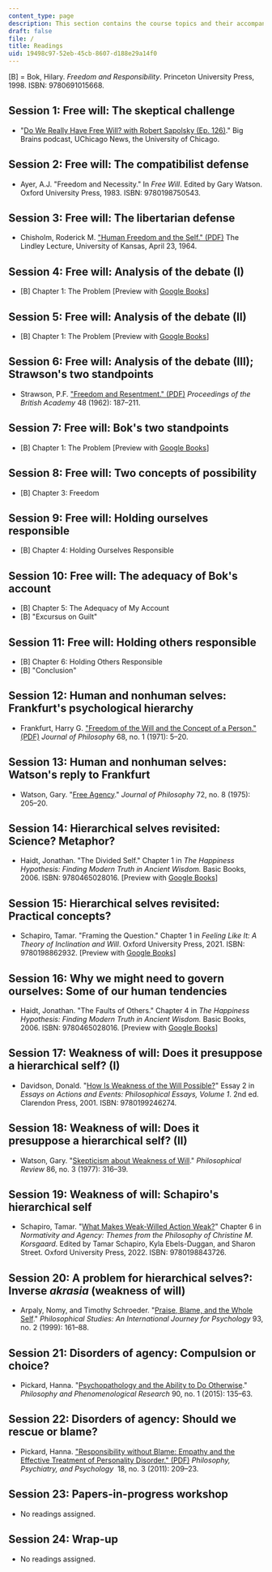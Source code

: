 ```yaml
---
content_type: page
description: This section contains the course topics and their accompanying readings.
draft: false
file: /
title: Readings
uid: 19498c97-52eb-45cb-8607-d188e29a14f0
---
```

\[B\] = Bok, Hilary. *Freedom and Responsibility*. Princeton University Press, 1998. ISBN: ‎9780691015668.

## Session 1: Free will: The skeptical challenge

- "[Do We Really Have Free Will? with Robert Sapolsky (Ep. 126)](https://news.uchicago.edu/do-we-really-have-free-will)." Big Brains podcast, UChicago News, the University of Chicago.

## Session 2: Free will: The compatibilist defense

- Ayer, A.J. "Freedom and Necessity." In *Free Will*. Edited by Gary Watson. Oxford University Press, 1983. ISBN: ‎9780198750543. 

## Session 3: Free will: The libertarian defense

- Chisholm, Roderick M. ["Human Freedom and the Self." (PDF)](https://kuscholarworks.ku.edu/server/api/core/bitstreams/2c0767ab-8fd3-4a3d-83d3-aa653d40b226/content) The Lindley Lecture, University of Kansas, April 23, 1964.

## Session 4: Free will: Analysis of the debate (I)

- \[B\] Chapter 1: The Problem \[Preview with [Google Books](https://www.google.com/books/edition/Freedom_and_Responsibility/nZrpFu416cIC?hl=en&gbpv=1)\]

## Session 5: Free will: Analysis of the debate (II)

- \[B\] Chapter 1: The Problem \[Preview with [Google Books](https://www.google.com/books/edition/Freedom_and_Responsibility/nZrpFu416cIC?hl=en&gbpv=1)\]

## Session 6: Free will: Analysis of the debate (III); Strawson's two standpoints

- Strawson, P.F. ["Freedom and Resentment." (PDF)](https://www.thebritishacademy.ac.uk/documents/4837/48p187.pdf) *Proceedings of the British Academy* 48 (1962): 187–211.

## Session 7: Free will: Bok's two standpoints

- \[B\] Chapter 1: The Problem \[Preview with [Google Books](https://www.google.com/books/edition/Freedom_and_Responsibility/nZrpFu416cIC?hl=en&gbpv=1)\]

## Session 8: Free will: Two concepts of possibility

- \[B\] Chapter 3: Freedom

## Session 9: Free will: Holding ourselves responsible

- \[B\] Chapter 4: Holding Ourselves Responsible

## Session 10: Free will: The adequacy of Bok's account

- \[B\] Chapter 5: The Adequacy of My Account 
- \[B\] "Excursus on Guilt"

## Session 11: Free will: Holding others responsible

- \[B\] Chapter 6: Holding Others Responsible
- \[B\] "Conclusion"

## Session 12: Human and nonhuman selves: Frankfurt's psychological hierarchy

- Frankfurt, Harry G. ["Freedom of the Will and the Concept of a Person." (PDF)](https://www.phil.uu.nl/~joel/3027/Frankfurt-FreedomWillConceptPerson.pdf) *Journal of Philosophy* 68, no. 1 (1971): 5–20.

## Session 13: Human and nonhuman selves: Watson's reply to Frankfurt

- Watson, Gary. "[Free Agency](https://www.jstor.org/stable/2024703)." *Journal of Philosophy* 72, no. 8 (1975): 205–20.

## Session 14: Hierarchical selves revisited: Science? Metaphor?

- Haidt, Jonathan. "The Divided Self." Chapter 1 in *The Happiness Hypothesis: Finding Modern Truth in Ancient Wisdom.* Basic Books, 2006. ISBN: ‎9780465028016. \[Preview with [Google Books](https://www.google.com/books/edition/The_Happiness_Hypothesis/Tz4wVAp6qL0C?hl=en&gbpv=1)\]

## Session 15: Hierarchical selves revisited: Practical concepts? 

- Schapiro, Tamar. "Framing the Question." Chapter 1 in *Feeling Like It: A Theory of Inclination and Will*. Oxford University Press, 2021. ISBN: ‎9780198862932. \[Preview with [Google Books](https://www.google.com/books/edition/Feeling_Like_It/unEWEAAAQBAJ?hl=en&gbpv=1)\]

## Session 16: Why we might need to govern ourselves: Some of our human tendencies

- Haidt, Jonathan. "The Faults of Others." Chapter 4 in *The Happiness Hypothesis: Finding Modern Truth in Ancient Wisdom.* Basic Books, 2006. ISBN: ‎9780465028016. \[Preview with [Google Books](https://www.google.com/books/edition/The_Happiness_Hypothesis/Tz4wVAp6qL0C?hl=en&gbpv=1)\]

## Session 17: Weakness of will: Does it presuppose a hierarchical self? (I)

- Davidson, Donald. "[How Is Weakness of the Will Possible?](https://academic.oup.com/book/3354/chapter/144430774)" Essay 2 in *Essays on Actions and Events: Philosophical Essays, Volume 1*. 2nd ed. Clarendon Press, 2001. ISBN: ‎9780199246274.

## Session 18: Weakness of will: Does it presuppose a hierarchical self? (II)

- Watson, Gary. "[Skepticism about Weakness of Will](https://philpapers.org/rec/WATSAW)." *Philosophical Review* 86, no. 3 (1977): 316–39.

## Session 19: Weakness of will: Schapiro's hierarchical self

- Schapiro, Tamar. "[What Makes Weak-Willed Action Weak?](https://academic.oup.com/book/43834/chapter/370283016)" Chapter 6 in *Normativity and Agency: Themes from the Philosophy of Christine M. Korsgaard*. Edited by Tamar Schapiro, Kyla Ebels-Duggan, and Sharon Street. Oxford University Press, 2022. ISBN: ‎9780198843726.

## Session 20: A problem for hierarchical selves?: Inverse *akrasia* (weakness of will)

- Arpaly, Nomy, and Timothy Schroeder. "[Praise, Blame, and the Whole Self](https://philpapers.org/rec/ARPPBA)." *Philosophical Studies: An International Journey for Psychology* 93, no. 2 (1999): 161–88.

## Session 21: Disorders of agency: Compulsion or choice?

- Pickard, Hanna. "[Psychopathology and the Ability to Do Otherwise](https://onlinelibrary.wiley.com/doi/full/10.1111/phpr.12025)." *Philosophy and Phenomenological Research* 90, no. 1 (2015): 135–63.

## Session 22: Disorders of agency: Should we rescue or blame?

- Pickard, Hanna. ["Responsibility without Blame: Empathy and the Effective Treatment of Personality Disorder." (PDF)](https://www.hannapickard.com/uploads/3/1/5/5/31550141/06_18.3pickard_2.pdf) *Philosophy, Psychiatry, and Psychology*  18, no. 3 (2011): 209–23.

## Session 23: Papers-in-progress workshop

- No readings assigned.

## Session 24: Wrap-up

- No readings assigned.